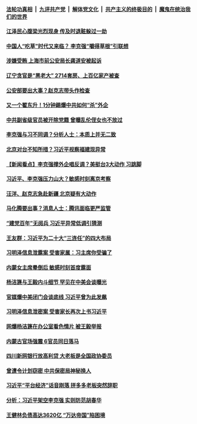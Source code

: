 

####  [法轮功真相](../../../../basic/blob/master/README.md?t=03311231) &nbsp;|&nbsp; [九评共产党](../../../../9ping.md/blob/master/README.md?t=03311231) &nbsp;|&nbsp; [解体党文化](../../../../jtdwh.md/blob/master/README.md?t=03311231)  &nbsp;|&nbsp; [共产主义的终极目的](../../../../gczydzjmd.md/blob/master/README.md?t=03311231) &nbsp;|&nbsp; [魔鬼在统治我们的世界](../../../../mgztzwmdsj.md/blob/master/README.md?t=03311231) 

#### [江泽民心腹梁光烈现身 传及时退赃躲过一劫](../pages/prog1138/a103084547.md?t=03311231) 

#### [中国人“吃草”时代又来临？ 李克强“嚼得草根”引联想](../pages/prog1138/a103084447.md?t=03311231) 

#### [涉嫌受贿 上海市前公安局长龚道安被起诉](../pages/prog1138/a103084105.md?t=03311231) 

#### [辽宁贪官是“黑老大” 2714套房、上百亿家产被查](../pages/prog1138/a103083928.md?t=03311231) 

#### [公安部要出大事？赵克志带头作检查](../pages/prog1138/a103083908.md?t=03311231) 

#### [又一个翟东升！1分钟踢爆中共如何“杀”外企](../pages/prog1138/a103083783.md?t=03311231) 

#### [中共副省级官员被开除党籍 曾曝乱伦侄女也不放过](../pages/prog1138/a103083753.md?t=03311231) 

#### [李克强与习不同调？分析人士：本质上并无二致](../pages/prog1138/a103083342.md?t=03311231) 


#### [北京对台不知所措？习近平视察福建现异常](../pages/prog1138/a103082600.md?t=03311231) 

#### [【新闻看点】李克强撑外企唱反调？美挺台3大动作 习跳脚](../pages/prog1138/a103082528.md?t=03311231) 

#### [习近平、李克强压力山大？敏感时刻离京考察](../pages/prog1138/a103081968.md?t=03311231) 


#### [汪洋、赵克志急赴新疆 北京疑有大动作](../pages/prog1138/a103081033.md?t=03311231) 

#### [马化腾要出事？消息人士：腾讯面临更严监管](../pages/prog1138/a103080288.md?t=03311231) 

#### [“建党百年”无阅兵 习近平异常低调引猜测](../pages/prog1138/a103080115.md?t=03311231) 

#### [王友群：习近平为二十大“三连任”的四大布局](../pages/prog1138/a103079977.md?t=03311231) 

#### [习明泽信息泄露案 受害家属：习主席你受骗了](../pages/prog1138/a103079564.md?t=03311231) 


#### [内蒙女主席晕倒后 敏感时刻首度露面](../pages/prog1138/a103079370.md?t=03311231) 

#### [杨洁篪与王毅内斗细节 罕见在中美会谈曝光](../pages/prog1138/a103078610.md?t=03311231) 

#### [官媒爆中美闭门会谈底线 习近平曾为此发飙](../pages/prog1138/a103078556.md?t=03311231) 

#### [习明泽信息泄密案 受害家长再次上书习近平](../pages/prog1138/a103078210.md?t=03311231) 

#### [网爆杨洁篪在办公室看色情片 被王毅举报](../pages/prog1138/a103077591.md?t=03311231) 

#### [内蒙古官场强震 6官员同日落马](../pages/prog1138/a103077618.md?t=03311231) 

#### [四川新网银行放高利贷 大老板是全国政协委员](../pages/prog1138/a103077390.md?t=03311231) 

#### [曾遭令计划窃密 中共保密局神秘换人](../pages/prog1138/a103076112.md?t=03311231) 

#### [习近平“平台经济”话音刚落 拼多多老板突然辞职](../pages/prog1138/a103076063.md?t=03311231) 

#### [分析：习近平架空李克强 实则防范胡春华](../pages/prog1138/a103075391.md?t=03311231) 

#### [王健林负债高达3620亿 “万达帝国”陷困境](../pages/prog1138/a103075306.md?t=03311231) 

